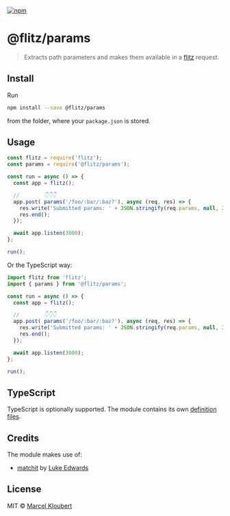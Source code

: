 [![npm](https://img.shields.io/npm/v/@flitz/params.svg)](https://www.npmjs.com/package/@flitz/params)

# @flitz/params

> Extracts path parameters and makes them available in a [flitz](https://github.com/flitz-js/flitz) request.

## Install

Run

```bash
npm install --save @flitz/params
```

from the folder, where your `package.json` is stored.

## Usage

```javascript
const flitz = require('flitz');
const params = require('@flitz/params');

const run = async () => {
  const app = flitz();

  //        👇👇👇
  app.post( params('/foo/:bar/:baz?'), async (req, res) => {
    res.write('Submitted params: ' + JSON.stringify(req.params, null, 2));
    res.end();
  });

  await app.listen(3000);
};

run();
```

Or the TypeScript way:

```typescript
import flitz from 'flitz';
import { params } from '@flitz/params';

const run = async () => {
  const app = flitz();

  //        👇👇👇
  app.post( params('/foo/:bar/:baz?'), async (req, res) => {
    res.write('Submitted params: ' + JSON.stringify(req.params, null, 2));
    res.end();
  });

  await app.listen(3000);
};

run();
```

## TypeScript

TypeScript is optionally supported. The module contains its own [definition files](https://www.typescriptlang.org/docs/handbook/declaration-files/introduction.html).

## Credits

The module makes use of:

* [matchit](https://github.com/lukeed/matchit) by [Luke Edwards](https://github.com/lukeed)

## License

MIT © [Marcel Kloubert](https://github.com/mkloubert)
